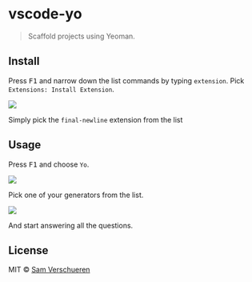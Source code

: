 # vscode-yo

> Scaffold projects using Yeoman.

## Install

Press <kbd>F1</kbd> and narrow down the list commands by typing `extension`. Pick `Extensions: Install Extension`.

![](https://github.com/SamVerschueren/vscode-yo/raw/master/screenshots/install.png)

Simply pick the `final-newline` extension from the list

## Usage

Press <kbd>F1</kbd> and choose `Yo`.

![](https://github.com/SamVerschueren/vscode-yo/raw/master/screenshots/yo.png)

Pick one of your generators from the list.

![](https://github.com/SamVerschueren/vscode-yo/raw/master/screenshots/generators.png)

And start answering all the questions.

## License

MIT © [Sam Verschueren](http://github.com/SamVerschueren)
